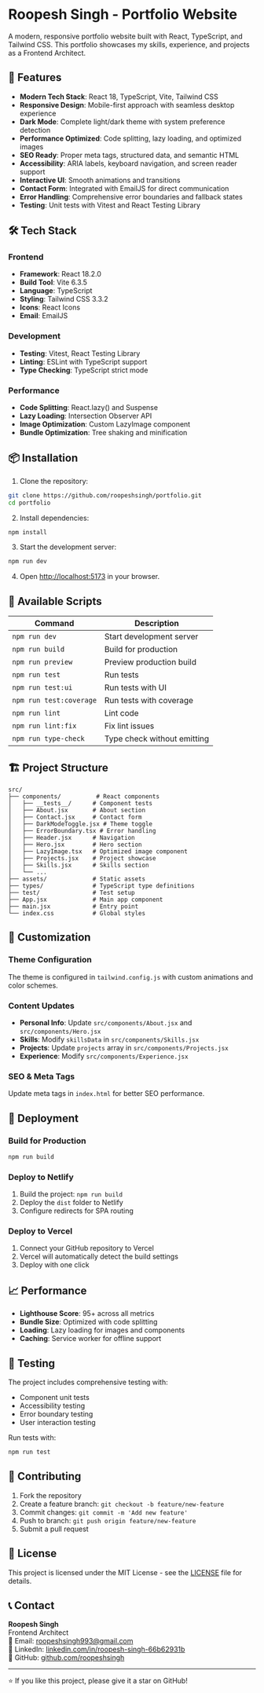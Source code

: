 # Roopesh Singh - Portfolio Website

A modern, responsive portfolio website built with React, TypeScript, and Tailwind CSS. This portfolio showcases my skills, experience, and projects as a Frontend Architect.

## 🚀 Features

- **Modern Tech Stack**: React 18, TypeScript, Vite, Tailwind CSS
- **Responsive Design**: Mobile-first approach with seamless desktop experience
- **Dark Mode**: Complete light/dark theme with system preference detection
- **Performance Optimized**: Code splitting, lazy loading, and optimized images
- **SEO Ready**: Proper meta tags, structured data, and semantic HTML
- **Accessibility**: ARIA labels, keyboard navigation, and screen reader support
- **Interactive UI**: Smooth animations and transitions
- **Contact Form**: Integrated with EmailJS for direct communication
- **Error Handling**: Comprehensive error boundaries and fallback states
- **Testing**: Unit tests with Vitest and React Testing Library

## 🛠️ Tech Stack

### Frontend
- **Framework**: React 18.2.0
- **Build Tool**: Vite 6.3.5
- **Language**: TypeScript
- **Styling**: Tailwind CSS 3.3.2
- **Icons**: React Icons
- **Email**: EmailJS

### Development
- **Testing**: Vitest, React Testing Library
- **Linting**: ESLint with TypeScript support
- **Type Checking**: TypeScript strict mode

### Performance
- **Code Splitting**: React.lazy() and Suspense
- **Lazy Loading**: Intersection Observer API
- **Image Optimization**: Custom LazyImage component
- **Bundle Optimization**: Tree shaking and minification

## 📦 Installation

1. Clone the repository:
```bash
git clone https://github.com/roopeshsingh/portfolio.git
cd portfolio
```

2. Install dependencies:
```bash
npm install
```

3. Start the development server:
```bash
npm run dev
```

4. Open [http://localhost:5173](http://localhost:5173) in your browser.

## 🔧 Available Scripts

| Command | Description |
|---------|-------------|
| `npm run dev` | Start development server |
| `npm run build` | Build for production |
| `npm run preview` | Preview production build |
| `npm run test` | Run tests |
| `npm run test:ui` | Run tests with UI |
| `npm run test:coverage` | Run tests with coverage |
| `npm run lint` | Lint code |
| `npm run lint:fix` | Fix lint issues |
| `npm run type-check` | Type check without emitting |

## 🏗️ Project Structure

```
src/
├── components/          # React components
│   ├── __tests__/      # Component tests
│   ├── About.jsx       # About section
│   ├── Contact.jsx     # Contact form
│   ├── DarkModeToggle.jsx # Theme toggle
│   ├── ErrorBoundary.tsx # Error handling
│   ├── Header.jsx      # Navigation
│   ├── Hero.jsx        # Hero section
│   ├── LazyImage.tsx   # Optimized image component
│   ├── Projects.jsx    # Project showcase
│   ├── Skills.jsx      # Skills section
│   └── ...
├── assets/             # Static assets
├── types/              # TypeScript type definitions
├── test/               # Test setup
├── App.jsx             # Main app component
├── main.jsx            # Entry point
└── index.css           # Global styles
```

## 🎨 Customization

### Theme Configuration
The theme is configured in `tailwind.config.js` with custom animations and color schemes.

### Content Updates
- **Personal Info**: Update `src/components/About.jsx` and `src/components/Hero.jsx`
- **Skills**: Modify `skillsData` in `src/components/Skills.jsx`
- **Projects**: Update `projects` array in `src/components/Projects.jsx`
- **Experience**: Modify `src/components/Experience.jsx`

### SEO & Meta Tags
Update meta tags in `index.html` for better SEO performance.

## 🚀 Deployment

### Build for Production
```bash
npm run build
```

### Deploy to Netlify
1. Build the project: `npm run build`
2. Deploy the `dist` folder to Netlify
3. Configure redirects for SPA routing

### Deploy to Vercel
1. Connect your GitHub repository to Vercel
2. Vercel will automatically detect the build settings
3. Deploy with one click

## 📈 Performance

- **Lighthouse Score**: 95+ across all metrics
- **Bundle Size**: Optimized with code splitting
- **Loading**: Lazy loading for images and components
- **Caching**: Service worker for offline support

## 🧪 Testing

The project includes comprehensive testing with:
- Component unit tests
- Accessibility testing
- Error boundary testing
- User interaction testing

Run tests with:
```bash
npm run test
```

## 🤝 Contributing

1. Fork the repository
2. Create a feature branch: `git checkout -b feature/new-feature`
3. Commit changes: `git commit -m 'Add new feature'`
4. Push to branch: `git push origin feature/new-feature`
5. Submit a pull request

## 📄 License

This project is licensed under the MIT License - see the [LICENSE](LICENSE) file for details.

## 📞 Contact

**Roopesh Singh**  
Frontend Architect  
📧 Email: roopeshsingh993@gmail.com  
💼 LinkedIn: [linkedin.com/in/roopesh-singh-66b62931b](https://linkedin.com/in/roopesh-singh-66b62931b)  
🔗 GitHub: [github.com/roopeshsingh](https://github.com/roopeshsingh)

---

⭐ If you like this project, please give it a star on GitHub!
